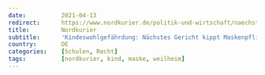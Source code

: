 ```yaml
---
date:          2021-04-13
redirect:      https://www.nordkurier.de/politik-und-wirtschaft/naechstes-gericht-kippt-maskenpflicht-1343122304.html
title:         Nordkurier
subtitle:      'Kindeswohlgefährdung: Nächstes Gericht kippt Maskenpflicht'
country:       DE
categories:    [Schulen, Recht]
tags:          [nordkurier, kind, maske, weilheim]
---
```

